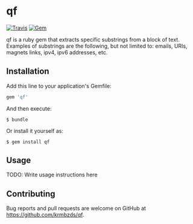 # qf

[![Travis](https://img.shields.io/travis/krmbzds/qf.svg)](https://travis-ci.org/krmbzds/qf)
[![Gem](https://img.shields.io/gem/dv/qf/stable.svg)](https://rubygems.org/gems/qf)

qf is a ruby gem that extracts specific substrings from a block of text. Examples of substrings are the following, but not limited to: emails, URIs, magnets links, ipv4, ipv6 addresses, etc.

## Installation

Add this line to your application's Gemfile:

```ruby
gem 'qf'
```

And then execute:

    $ bundle

Or install it yourself as:

    $ gem install qf

## Usage

TODO: Write usage instructions here

## Contributing

Bug reports and pull requests are welcome on GitHub at https://github.com/krmbzds/qf.
